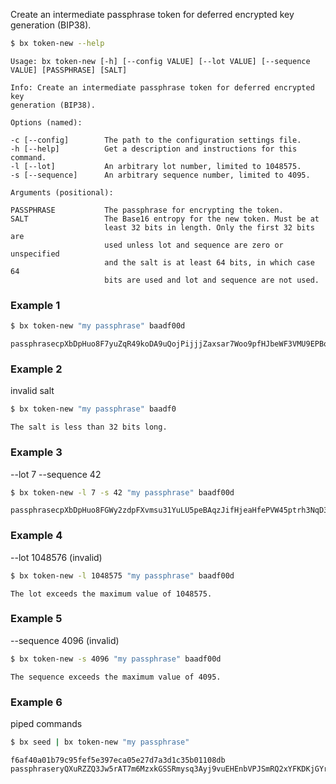 Create an intermediate passphrase token for deferred encrypted key generation (BIP38).
```sh
$ bx token-new --help
```
```
Usage: bx token-new [-h] [--config VALUE] [--lot VALUE] [--sequence      
VALUE] [PASSPHRASE] [SALT]                                               

Info: Create an intermediate passphrase token for deferred encrypted key 
generation (BIP38).                                                      

Options (named):

-c [--config]        The path to the configuration settings file.        
-h [--help]          Get a description and instructions for this command.
-l [--lot]           An arbitrary lot number, limited to 1048575.        
-s [--sequence]      An arbitrary sequence number, limited to 4095.      

Arguments (positional):

PASSPHRASE           The passphrase for encrypting the token.            
SALT                 The Base16 entropy for the new token. Must be at    
                     least 32 bits in length. Only the first 32 bits are 
                     used unless lot and sequence are zero or unspecified
                     and the salt is at least 64 bits, in which case 64  
                     bits are used and lot and sequence are not used.    
```
### Example 1
```sh
$ bx token-new "my passphrase" baadf00d
```
```
passphrasecpXbDpHuo8F7yuZqR49koDA9uQojPijjjZaxsar7Woo9pfHJbeWF3VMU9EPBqJ
```
### Example 2
invalid salt
```sh
$ bx token-new "my passphrase" baadf0
```
```
The salt is less than 32 bits long.
```
### Example 3
--lot 7 --sequence 42
```sh
$ bx token-new -l 7 -s 42 "my passphrase" baadf00d
```
```
passphrasecpXbDpHuo8FGWy2zdpFXvmsu31YuLU5peBAqzJifHjeaHfePVW45ptrh3NqD3Z
```
### Example 4
--lot 1048576 (invalid)
```sh
$ bx token-new -l 1048575 "my passphrase" baadf00d
```
```
The lot exceeds the maximum value of 1048575.
```
### Example 5
--sequence 4096 (invalid)
```sh
$ bx token-new -s 4096 "my passphrase" baadf00d
```
```
The sequence exceeds the maximum value of 4095.
```
### Example 6
piped commands
```sh
$ bx seed | bx token-new "my passphrase"
```
```
f6af40a01b79c95fef5e397eca05e27d7a3d1c35b01108db
passphraseryQXuRZZQ3Jw5rAT7m6MzxkGSSRmysq3Ayj9vuEHEnbVPJSmRQ2xYFKDKjGYrq
```